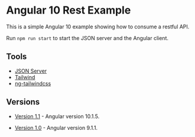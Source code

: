 # Angular 10 Rest Example

This is a simple Angular 10 example showing how to consume a restful API.

Run `npm run start` to start the JSON server and the Angular client.

## Tools

- [JSON Server](https://github.com/typicode/json-server)
- [Tailwind](https://tailwindcss.com)
- [ng-tailwindcss](https://github.com/tehpsalmist/ng-tailwindcss)

## Versions

- [Version 1.1](https://github.com/DavidBuck/angular-rest-example/releases/tag/v1.1) - Angular version 10.1.5.

- [Version 1.0](https://github.com/DavidBuck/angular-rest-example/releases/tag/v1.0) - Angular version 9.1.1.
